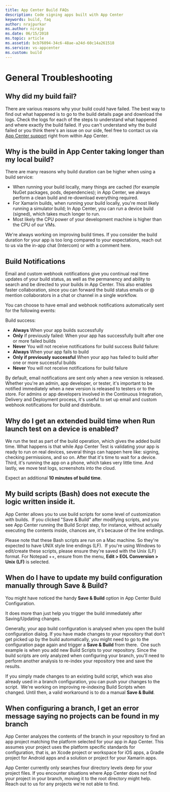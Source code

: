 ```yaml
---
title: App Center Build FAQs
description: Code signing apps built with App Center
keywords: build, faq
author: nrajpurkar
ms.author: nirajp
ms.date: 06/15/2018
ms.topic: article
ms.assetid: bcb76094-34c6-48ae-a24d-60c14a261518
ms.service: vs-appcenter
ms.custom: build
---
```



# General Troubleshooting

## <a name="build-fail"/>Why did my build fail?

There are various reasons why your build could have failed. The best way to find out what happened is to go to the build details page and download the logs. Check the logs for each of the steps to understand what happened and where exactly the build failed. If you can't understand why the build failed or you think there's an issue on our side, feel free to contact us via [App Center support](https://intercom.help/appcenter/getting-started/getting-help-with-app-center) right from within App Center.


## <a name="longer-build"/>Why is the build in App Center taking longer than my local build?

There are many reasons why build duration can be higher when using a build service:

* When running your build locally, many things are cached (for example NuGet packages, pods, dependencies); in App Center, we always perform a clean build and re-download everything required.
* For Xamarin builds, when running your build locally, you're most likely running a simulator build; In App Center, you can run a device build (signed), which takes much longer to run.
* Most likely the CPU power of your development machine is higher than the CPU of our VMs.

We're always working on improving build times. If you consider the build duration for your app is too long compared to your expectations, reach out to us via the in-app chat (Intercom) or with a comment here.

## <a name="build-notifications"/>Build Notifications

Email and custom webhook notifications give you continual real time updates of your build status, as well as the permanency and ability to search and be directed to your builds in App Center. This also enables faster collaboration, since you can forward the build status emails or @ mention collaborators in a chat or channel in a single workflow.

You can choose to have email and webhook notifications automatically sent for the following events:

Build success:
* **Always** When your app builds successfully
* **Only** if previously failed: When your app has successfully built after one or more failed builds
* **Never** You will not receive notifications for build success
Build failure:
* **Always** When your app fails to build
* **Only if previously successful** When your app has failed to build after one or more successful builds
* **Never** You will not receive notifications for build failure

By default, email notifications are sent only when a new version is released. Whether you're an admin, app developer, or tester, it's important to be notified immediately when a new version is released to testers or to the store. For admins or app developers involved in the Continuous Integration, Delivery and Deployment process, it's useful to set up email and custom webhook notifications for build and distribute.


## <a name="launch-test"/>Why do I get an extended build time when **Run launch test on a device** is enabled?

We run the test as part of the build operation, which gives the added build time. What happens is that while App Center Test is validating your app is ready to run on real devices, several things can happen here like: signing, checking permissions, and so on. After that it's time to wait for a device. Third, it's running the app on a phone, which takes very little time. And lastly, we move test logs, screenshots into the cloud.

Expect an additional **10 minutes of build time**.

## <a name="scripts-execute"/>My build scripts (Bash) does not execute the logic written inside it. ###

App Center allows you to use build scripts for some level of customization with builds. 
​
If you clicked "Save & Build" after modifying scripts, and you see App Center running the Build Script step, for instance, without actually executing the contents inside, chances are, it's because of the line endings.

Please note that these Bash scripts are run on a Mac machine. So they're expected to have UNIX style line endings (LF).
​
If you're using Windows to edit/create these scripts, please ensure they're saved with the Unix (LF) format. For Notepad ++, ensure from the menu, **Edit > EOL Conversion > Unix (LF)** is selected.
​

## <a name="update-manually"/>When do I have to update my build configuration manually through Save & Build? ###

You might have noticed the handy **Save & Build** option in App Center Build Configuration.

It does more than just help you trigger the build immediately after Saving/Updating changes. 

Generally, your app build configuration is analysed when you open the build configuration dialog. If you have made changes to your repository that don't get picked up by the build automatically, you might need to go to the configuration page again and trigger a **Save & Build** from there.
​
One such example is when you add new Build Scripts to your repository. Since the build scripts are only analyzed when configuring your branch, you'll need to perform another analysis to re-index your repository tree and save the results.

If you simply made changes to an existing build script, which was also already used in a branch configuration, you can push your changes to the script.
​
We're working on improving re-indexing Build Scripts when changed. Until then, a valid workaround is to do a manual **Save & Build**.
​
## <a name="project-not-found">When configuring a branch, I get an error message saying no projects can be found in my branch</a>

App Center analyzes the contents of the branch in your repository to find an app project matching the platform selected for your app in App Center. This assumes your project uses the platform specific standards for configuration, that is, an Xcode project or workspace for iOS apps, a Gradle project for Android apps and a solution or project for your Xamarin apps.

App Center currently only searches four directory levels deep for your project files. If you encounter situations where App Center does not find your project in your branch, moving it to the root directory might help. Reach out to us for any projects we're not able to find.